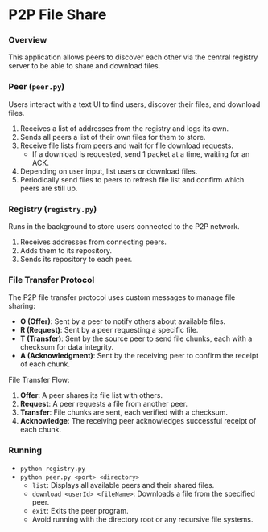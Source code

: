 # P2P File Share
### Overview
This application allows peers to discover each other via the central registry server to be able to share and download files.

### Peer (`peer.py`)
Users interact with a text UI to find users, discover their files, and download files.

1. Receives a list of addresses from the registry and logs its own.
2. Sends all peers a list of their own files for them to store.
3. Receive file lists from peers and wait for file download requests.
    - If a download is requested, send 1 packet at a time, waiting for an ACK.
4. Depending on user input, list users or download files.
5. Periodically send files to peers to refresh file list and confirm which peers are still up.

### Registry (`registry.py`)
Runs in the background to store users connected to the P2P network.

1. Receives addresses from connecting peers.
2. Adds them to its repository.
3. Sends its repository to each peer.

### File Transfer Protocol
The P2P file transfer protocol uses custom messages to manage file sharing:

* **O (Offer)**: Sent by a peer to notify others about available files.
* **R (Request)**: Sent by a peer requesting a specific file.
* **T (Transfer)**: Sent by the source peer to send file chunks, each with a checksum for data integrity.
* **A (Acknowledgment)**: Sent by the receiving peer to confirm the receipt of each chunk.

File Transfer Flow:

1. **Offer**: A peer shares its file list with others.
2. **Request**: A peer requests a file from another peer.
3. **Transfer**: File chunks are sent, each verified with a checksum.
4. **Acknowledge**: The receiving peer acknowledges successful receipt of each chunk.

### Running
* `python registry.py`
* `python peer.py <port> <directory>`
    * `list`: Displays all available peers and their shared files.
    * `download <userId> <fileName>`: Downloads a file from the specified peer.
    * `exit`: Exits the peer program.
    * Avoid running with the directory root or any recursive file systems.